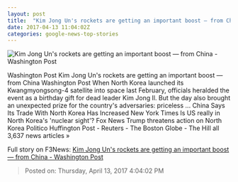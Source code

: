 ```yaml
---
layout: post
title:  "Kim Jong Un's rockets are getting an important boost — from China - Washington Post"
date: 2017-04-13 11:04:02Z
categories: google-news-top-stories
---
```


![Kim Jong Un's rockets are getting an important boost — from China - Washington Post](https://img.washingtonpost.com/rf/image_1484w/2010-2019/WashingtonPost/2016/02/06/Production/WashingtonPost/Images/North_Korea_Rockets_Photo_Gallery-0082d-984.jpg)

Washington Post Kim Jong Un's rockets are getting an important boost — from China Washington Post When North Korea launched its Kwangmyongsong-4 satellite into space last February, officials heralded the event as a birthday gift for dead leader Kim Jong Il. But the day also brought an unexpected prize for the country's adversaries: priceless ... China Says Its Trade With North Korea Has Increased New York Times Is US really in North Korea's 'nuclear sight'? Fox News Trump threatens action on North Korea Politico Huffington Post - Reuters - The Boston Globe - The Hill all 3,637 news articles »


Full story on F3News: [Kim Jong Un's rockets are getting an important boost — from China - Washington Post](http://www.f3nws.com/n/Zxc3C)

> Posted on: Thursday, April 13, 2017 4:04:02 PM
